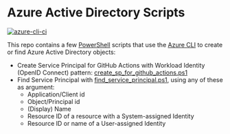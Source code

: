 # Azure Active Directory Scripts

[![azure-cli-ci](https://github.com/geekzter/azure-active-directory-scripts/actions/workflows/ci.yml/badge.svg)](https://github.com/geekzter/azure-active-directory-scripts/actions/workflows/ci.yml)

This repo contains a few [PowerShell](https://github.com/PowerShell/PowerShell) scripts that use the [Azure CLI](https://github.com/Azure/azure-cli) to create or find Azure Active Directory objects:

- Create Service Principal for GitHub Actions with Workload Identity (OpenID Connect) pattern: [create_sp_for_github_actions.ps1](github-actions.md)   
- Find Service Principal with [find_service_principal.ps1](scripts/find_service_principal.ps1), using any of these as argument:
  - Application/Client id
  - Object/Principal id
  - (Display) Name
  - Resource ID of a resource with a System-assigned Identity
  - Resource ID or name of a User-assigned Identity
